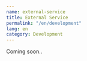 ```yaml
---
name: external-service
title: External Service
permalink: "/en/development"
lang: en
category: Development
---
```


Coming soon..